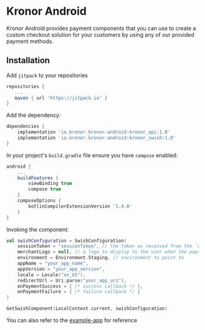 # Kronor Android

Kronor Android provides payment components that you can use to create a custom checkout solution for your customers by using any of our provided payment methods.

## Installation

Add `jitpack` to your repositories

```gradle
repositories {
   ...
   maven { url 'https://jitpack.io' }
}
```

Add the dependency:

```gradle
dependencies {
    implementation 'io.kronor.kronor-android:kronor_api:1.0'
    implementation 'io.kronor.kronor-android:kronor_swish:1.0'
}
```

In your project's `build.gradle` file ensure you have `compose` enabled:

```gradle
android {
    ...
    buildFeatures {
        viewBinding true
        compose true
    }
    composeOptions {
        kotlinCompilerExtensionVersion '1.4.0'
    }
}
```

Invoking the component:

```kotlin
val swishConfiguration = SwishConfiguration(
    sessionToken = "sessionToken", // the token as received from the `newPaymentSession` mutation
    merchantLogo = null, // a logo to display to the user when the payment is in progress
    environment = Environment.Staging, // environment to point to
    appName = "your_app_name",
    appVersion = "your_app_version",
    locale = Locale("en_US"),
    redirectUrl = Uri.parse("your_app_uri"),
    onPaymentSuccess = { /* success callback */ },
    onPaymentFailure = { /* failure callback */ }
)

GetSwishComponent(LocalContext.current, swishConfiguration)
```

You can also refer to the [example-app](example-app) for reference
